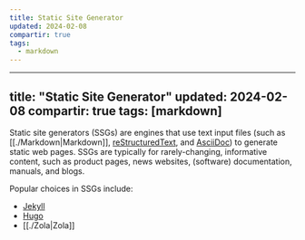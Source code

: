```yaml
---
title: Static Site Generator
updated: 2024-02-08
compartir: true
tags:
  - markdown
---
```

---
title: "Static Site Generator"
updated: 2024-02-08
compartir: true
tags: [markdown]
---

Static site generators (SSGs) are engines that use text input files (such as [[./Markdown|Markdown]], [reStructuredText](https://docutils.sourceforge.io/rst.html), and [AsciiDoc](https://asciidoc.org/)) to generate static web pages. SSGs are typically for rarely-changing, informative content, such as product pages, news websites, (software) documentation, manuals, and blogs.

Popular choices in SSGs include:

- [Jekyll](https://jekyllrb.com/)
- [Hugo](https://gohugo.io/)
- [[./Zola|Zola]]
